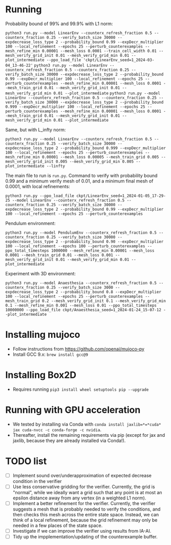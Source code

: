 # Running

Probability bound of 99% and 99.9% with L1 norm:

```python3 run.py --model LinearEnv --counterx_refresh_fraction 0.5 --counterx_fraction 0.25 --verify_batch_size 30000 --expdecrease_loss_type 2 --probability_bound 0.99 --expDecr_multiplier 100 --local_refinement --epochs 25 --perturb_counterexamples --mesh_refine_min 0.00001 --mesh_loss 0.0001 --train_cell_width 0.01 --mesh_verify_grid_init 0.01 --mesh_verify_grid_min 0.01 --plot_intermediate --ppo_load_file 'ckpt/LinearEnv_seed=1_2024-03-04_13-46-22'```
```python3 run.py --model LinearEnv --counterx_refresh_fraction 0.5 --counterx_fraction 0.25 --verify_batch_size 30000 --expdecrease_loss_type 2 --probability_bound 0.99 --expDecr_multiplier 100 --local_refinement --epochs 25 --perturb_counterexamples --mesh_refine_min 0.00001 --mesh_loss 0.0001 --mesh_train_grid 0.01 --mesh_verify_grid_init 0.01 --mesh_verify_grid_min 0.01 --plot_intermediate```
```python3 run.py --model LinearEnv --counterx_refresh_fraction 0.5 --counterx_fraction 0.25 --verify_batch_size 30000 --expdecrease_loss_type 2 --probability_bound 0.999 --expDecr_multiplier 100 --local_refinement --epochs 25 --perturb_counterexamples --mesh_refine_min 0.00001 --mesh_loss 0.0001 --mesh_train_grid 0.01 --mesh_verify_grid_init 0.01 --mesh_verify_grid_min 0.01 --plot_intermediate```

Same, but with L_infty norm:

```python3 run.py --model LinearEnv --counterx_refresh_fraction 0.5 --counterx_fraction 0.25 --verify_batch_size 30000 --expdecrease_loss_type 2 --probability_bound 0.999 --expDecr_multiplier 100 --local_refinement --epochs 25 --perturb_counterexamples --mesh_refine_min 0.00001 --mesh_loss 0.00005 --mesh_train_grid 0.005 --mesh_verify_grid_init 0.005 --mesh_verify_grid_min 0.005 --plot_intermediate --linfty```



The main file to run is `run.py`. Command to verify with probability bound 0.99 and a minimum verify mesh of 0.01, and a minimum final mesh of 0.0001, with local refinements:

```python3 run.py --ppo_load_file ckpt/LinearEnv_seed=1_2024-01-05_17-29-25 --model LinearEnv --counterx_refresh_fraction 0.5 --counterx_fraction 0.25 --verify_batch_size 30000 --expdecrease_loss_type 2 --probability_bound 0.99 --expDecr_multiplier 100 --local_refinement --epochs 25 --perturb_counterexamples```

Pendulum environment:

```python3 run.py --model PendulumEnv --counterx_refresh_fraction 0.5 --counterx_fraction 0.25 --verify_batch_size 30000 --expdecrease_loss_type 2 --probability_bound 0.90 --expDecr_multiplier 100 --local_refinement --epochs 100 --perturb_counterexamples --ppo_total_timesteps 1000000 --mesh_refine_min 0.00001 --mesh_loss 0.0001 --mesh_train_grid 0.01 --mesh_loss 0.001 --mesh_verify_grid_init 0.01 --mesh_verify_grid_min 0.01 --plot_intermediate```

Experiment with 3D environment:

```python3 run.py --model Anaesthesia --counterx_refresh_fraction 0.5 --counterx_fraction 0.25 --verify_batch_size 3000 --expdecrease_loss_type 2 --probability_bound 0.8 --expDecr_multiplier 100 --local_refinement --epochs 25 --perturb_counterexamples --mesh_train_grid 0.2 --mesh_verify_grid_init 0.1 --mesh_verify_grid_min 0.1 --mesh_refine_min 0.001 --mesh_loss 0.01 --ppo_total_timesteps 10000000 --ppo_load_file ckpt/Anaesthesia_seed=1_2024-01-24_15-07-12 --plot_intermediate```

# Installing mujoco

- Follow instructions from https://github.com/openai/mujoco-py
- Install GCC 9.x: `brew install gcc@9`

# Installing Box2D

- Requires running `pip3 install wheel setuptools pip --upgrade`

# Running with GPU acceleration

- We tested by installing via Conda with `conda install jaxlib=*=*cuda* jax cuda-nvcc -c conda-forge -c nvidia`.
- Thereafter, install the remaining requirements via pip (except for jax and jaxlib, because they are already installed via Conda!).

# TODO list

- [ ] Implement sound over/underapproximation of expected decrease condition in the verifier
- [ ] Use less conservative gridding for the verifier. Currently, the grid is "normal", while we ideally want a grid such that any point is at most an epsilon distance away from any vertex (in a weighted L1 norm).
- [ ] Implement a better refinement for the verifier. Currently, the verifier suggests a mesh that is probably needed to verify the conditions, and then checks this mesh across the entire state space. Instead, we can think of a local refinement, because the grid refinement may only be needed in a few places of the state space.
- [ ] Investigate if we can improve the verifier using results from IA-AI.
- [ ] Tidy up the impplementation/updating of the counterexample buffer.